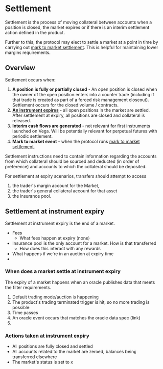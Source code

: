 # Settlement

Settlement is the process of moving collateral between accounts when a position is closed,  the market expires or if there is an interim settlement action defined in the product.

Further to this, the protocol may elect to settle a market at a point in time by carrying out [mark to market settlement](./0003-mark-to-market-settlement.md). This is helpful for maintaining lower margins requirements.

## Overview

Settlement occurs when:

1. **A position is fully or partially closed** - An open position is closed when the owner of the open position enters into a counter trade (including if that trade is created as part of a forced risk management closeout). Settlement occurs for the closed volume / contracts.
1. **[An instrument expires](#settlement-at-instrument-expiry)** - all open positions in the market are settled. After settlement at expiry, all positions are closed and collateral is released.
1. **Interim cash flows are generated** - not relevant for first instruments launched on Vega. Will be potentially relevant for perpetual futures with periodic settlement.
1. **Mark to market event** - when the protocol runs [mark to market settlement](./0003-mark-to-market-settlement.md).


Settlement instructions need to contain information regarding the accounts from which collateral should be sourced and deducted (in order of preference) and accounts to which the collateral should be deposited.

For settlement at expiry scenarios, transfers should attempt to access 
1. the trader's margin account for the Market, 
1. the trader's general collateral account for that asset 
1. the insurance pool. 

## Settlement at instrument expiry
Settlement at instrument expiry is the end of a market.
- Fees 
  - What fees happen at expiry (none) 
- Insurance pool is the only account for a market. How is that transferred
  - How does this interact with any rewards
- What happens if we're in an auction at expiry time
- 
### When does a market settle at instrument expiry
The expiry of a market happens when an oracle publishes data that meets the filter requirements.
1. Default trading mode/auction is happening
2. The product's trading terminated trigger is hit, so no more trading is possible
3. Time passes
4. An oracle event occurs that matches the oracle data spec (link)
5. 


### Actions taken at instrument expiry
- All positions are fully closed and settled
- All accounts related to the market are zeroed, balances being transferred elsewhere
- The market's status is set to x
